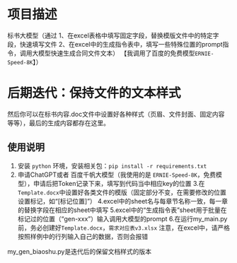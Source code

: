 
# 项目描述
标书大模型（通过
               1、在excel表格中填写固定字段，替换模版文件中的特定字段，快速填写文件
               2、在excel中的生成指令表中，填写一些特殊位置的prompt指令，调用大模型快速生成合同文件文本）
【我调用了百度的免费模型`ERNIE-Speed-8K`】）

# 后期迭代：保持文件的文本样式
然后你可以在标书内容.doc文件中设置好各种样式（页眉、文件封面、固定内容等等），最后的生成内容都存在这里。


## 使用说明

1. 安装 `python` 环境，安装相关包：`pip install -r requirements.txt`
2. 申请ChatGPT或者 百度千帆大模型（我使用的是 `ERNIE-Speed-8K`，免费模型），申请后把Token记录下来，填写到代码当中相应key的位置
3.在`Template.docx`中设置好各类文件的模版（固定部分不变，在需要修改的位置设置标记，如“[标记位置]”）
4.excel中的sheet名与每章节名称一致，每一章的替换字段在相应的sheet中填写
5.excel中的“生成指令表”sheet用于批量在标记过的位置（“gen-xxx”）输入调用大模型的prompt
6.在运行my_main.py前，务必创建好`Template.docx`，`需求对应表v3.xlsx`
注意，在excel中，请严格按照样例中的行列输入自己的数据，否则会报错

my_gen_biaoshu.py是迭代后的保留文档样式的版本
